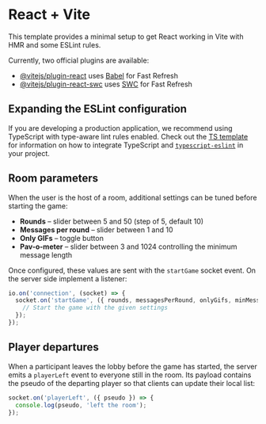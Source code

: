 # React + Vite

This template provides a minimal setup to get React working in Vite with HMR and some ESLint rules.

Currently, two official plugins are available:

- [@vitejs/plugin-react](https://github.com/vitejs/vite-plugin-react/blob/main/packages/plugin-react) uses [Babel](https://babeljs.io/) for Fast Refresh
- [@vitejs/plugin-react-swc](https://github.com/vitejs/vite-plugin-react/blob/main/packages/plugin-react-swc) uses [SWC](https://swc.rs/) for Fast Refresh

## Expanding the ESLint configuration

If you are developing a production application, we recommend using TypeScript with type-aware lint rules enabled. Check out the [TS template](https://github.com/vitejs/vite/tree/main/packages/create-vite/template-react-ts) for information on how to integrate TypeScript and [`typescript-eslint`](https://typescript-eslint.io) in your project.

## Room parameters

When the user is the host of a room, additional settings can be tuned before starting the game:

- **Rounds** – slider between 5 and 50 (step of 5, default 10)
- **Messages per round** – slider between 1 and 10
- **Only GIFs** – toggle button
- **Pav-o-meter** – slider between 3 and 1024 controlling the minimum message length

Once configured, these values are sent with the `startGame` socket event. On the server side implement a listener:

```js
io.on('connection', (socket) => {
  socket.on('startGame', ({ rounds, messagesPerRound, onlyGifs, minMessageLength }) => {
    // Start the game with the given settings
  });
});
```

## Player departures

When a participant leaves the lobby before the game has started, the server emits a
`playerLeft` event to everyone still in the room. Its payload contains the pseudo of the
departing player so that clients can update their local list:

```javascript
socket.on('playerLeft', ({ pseudo }) => {
  console.log(pseudo, 'left the room');
});
```
